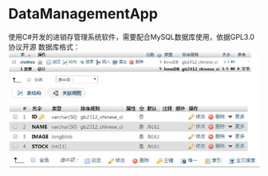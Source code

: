 # DataManagementApp
使用C#开发的进销存管理系统软件，需要配合MySQL数据库使用，依据GPL3.0协议开源
数据库格式：
![](https://github.com/lucas8485/DataManagementApp/blob/main/database_format_1.png)
![](https://github.com/lucas8485/DataManagementApp/blob/main/database_format_2.png)
